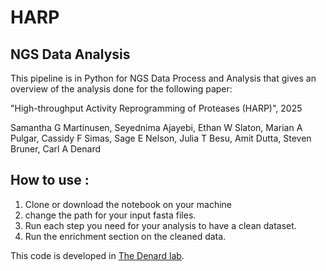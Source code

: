 # HARP
## NGS Data Analysis

This pipeline is in Python for NGS Data Process and Analysis that gives an overview of the analysis done for the following paper:

"High-throughput Activity Reprogramming of Proteases (HARP)", 2025

Samantha G Martinusen, Seyednima Ajayebi, Ethan W Slaton, Marian A Pulgar, Cassidy F Simas, Sage E Nelson, Julia T Besu, Amit Dutta, Steven Bruner, Carl A Denard

## How to use :
1. Clone or download the notebook on your machine
2. change the path for your input fasta files.
3. Run each step you need for your analysis to have a clean dataset.
4. Run the enrichment section on the cleaned data.


This code is developed in [The Denard lab](https://www.thedenardlab.com/).
